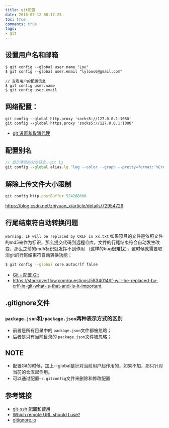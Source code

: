 ```yaml
---
title: git配置
date: 2016-07-12 08:17:25
toc: true
comments: true
tags:
- git
---
```


## 设置用户名和邮箱
```
$ git config --global user.name "Lou"
$ git config --global user.email "lyloou6@gmail.com"

// 查看用户的配置信息
$ git config user.name
$ git config user.email
```

## 网络配置：
```
git config --global http.proxy 'socks5://127.0.0.1:1080'
git config --global https.proxy 'socks5://127.0.0.1:1080'
```
- [git 设置和取消代理](https://gist.github.com/laispace/666dd7b27e9116faece6)

## 配置别名
``` js
// 显示漂亮的分支日志：git lg
git config --global alias.lg "log --color --graph --pretty=format:'%Cred%h%Creset -%C(yellow)%d%Creset %s %Cgreen(%cr) %C(bold blue)<%an>%Creset' --abbrev-commit"
```

## 解除上传文件大小限制
```js
git config http.postBuffer 524288000  
```
https://blog.csdn.net/zhiyuan_x/article/details/72954729


## 行尾结束符自动转换问题
`warning: LF will be replaced by CRLF in xx.txt`
如果项目的文件是依照文件的md5来作为标识，那么提交代码到远程仓库，文件的行尾结束符会自动发生改变，那么之前的md5标识就发挥不到作用
（这样的bug很难找），这时候就需要取消git的行尾结束符自动转换功能；
```sh
$ git config --global core.autocrlf false
```
- [Git - 配置 Git](https://git-scm.com/book/zh/v1/%E8%87%AA%E5%AE%9A%E4%B9%89-Git-%E9%85%8D%E7%BD%AE-Git#格式化与空白)
- https://stackoverflow.com/questions/5834014/lf-will-be-replaced-by-crlf-in-git-what-is-that-and-is-it-important

## .gitignore文件
### `package.json`和`/package.json`两种表示方式的区别
- 前者是所有目录中的 `package.json`文件都被忽略；
- 后者是只有当前目录的 `package.json`文件被忽略；

  
## NOTE
- 配置Git的时候，加上--global是针对当前用户起作用的，如果不加，那只针对当前的仓库起作用。
- 可以通过配置`~/.gitconfig`文件来删除和修改配置

## 参考链接
- [git-ssh 配置和使用](https://segmentfault.com/a/1190000002645623)
- [Which remote URL should I use?](https://help.github.com/articles/which-remote-url-should-i-use/)
- [gitignore.io](gitignore.io)